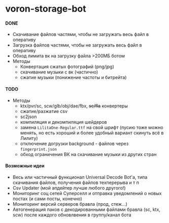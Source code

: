 # voron-storage-bot


#### DONE
- Скачивание файлов частями, чтобы не загружать весь файл в оперативу
- Загрузка файлов частями, чтобы не загружать весь файл в оперативу
- Обход лимита вк на загрузку файла >200МБ ботом
- Методы
  - Конвертация сжатых фотографий (png/jpg)
  - скачивание музыки с вк (частично)
  - сжатие музыки (понижение частоты и битрейта)

#### TODO
- Методы
  - ktx/pvr/sc, scw/glb/obj/dae/fbx, ~~sc/fla~~ конвертеры
  - сжатие/разжатие csv 
  - sc2json
  - компиляция и декомпиляция шейдеров
  - замена `LilitaOne-Regular.ttf` на свой шрифт (пусию тоже можно менять, но есть хороший и более удобный вариант скинуть всё в Лилиту)
  - отключение догрузки background - файлов через `fingerprint.json`
  - обход ограничения ВК на скачивание музыки из других стран


#### Возможные идеи
- Весь или частичный функционал Universal Decode Bot'а, типа скачивания файлов, получения файлов техперерыва и т п
- Csv Updater (мой апдейтер лучше любого другого!)
- Мониторинг соц сетей Суперселл и отправка уведомлений о новых постах (и сами посты, конечно)
- Мониторинг версий серверов бравла (прод, стеж...)
- Автогенерация паков с декодированными файлами бравла (sc, ktx, scw) после каждого обновлвения в группу/канал бота

